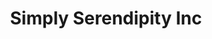---
title: "Simply Serendipity Inc"
url: /saint-pete-beach/simply-serendipity-inc/
shop: Antiquitäten
---